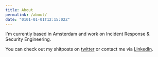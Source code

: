 ```yaml
---
title: About
permalink: /about/
date: "0101-01-01T12:15:02Z"
---
```


I'm currently based in Amsterdam and work on Incident Response & Security Engineering.

You can check out my shitposts on [twitter](https://twitter.com/taitlex) or contact me via [LinkedIn](https://linkedin.com/in/ramazan-uysal).
